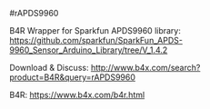 #rAPDS9960

B4R Wrapper for Sparkfun APDS9960 library: https://github.com/sparkfun/SparkFun_APDS-9960_Sensor_Arduino_Library/tree/V_1.4.2

Download & Discuss: http://www.b4x.com/search?product=B4R&query=rAPDS9960

B4R: https://www.b4x.com/b4r.html